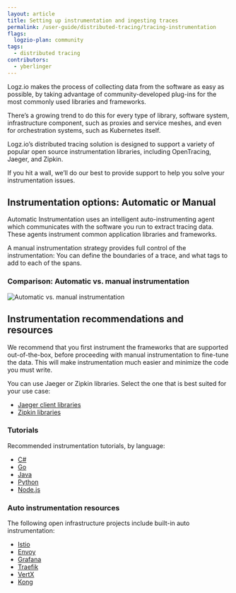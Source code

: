 ```yaml
---
layout: article
title: Setting up instrumentation and ingesting traces
permalink: /user-guide/distributed-tracing/tracing-instrumentation
flags:
  logzio-plan: community
tags:
  - distributed tracing
contributors:
  - yberlinger
---
```

Logz.io makes the process of collecting data from the software as easy as possible, by taking advantage of community-developed plug-ins for the most commonly used libraries and frameworks. 

There’s a growing trend to do this for every type of library, software system, infrastructure component, such as proxies and service meshes, and even for orchestration systems, such as Kubernetes itself.

Logz.io’s distributed tracing solution is designed to support a variety of popular open source instrumentation libraries, including OpenTracing, Jaeger, and Zipkin.

If you hit a wall, we’ll do our best to provide support to help you solve your instrumentation issues. 

## Instrumentation options: Automatic or Manual
Automatic Instrumentation uses an intelligent auto-instrumenting agent which communicates with the software you run to extract tracing data. These agents instrument common application libraries and frameworks. 

A manual instrumentation strategy provides full control of the instrumentation: You can define the boundaries of a trace, and what tags to add to each of the spans.

### Comparison: Automatic vs. manual instrumentation

![Automatic vs. manual instrumentation](https://dytvr9ot2sszz.cloudfront.net/logz-docs/distributed-tracing/compare_instrumentation.png)

## Instrumentation recommendations and resources
We recommend that you first instrument the frameworks that are supported out-of-the-box, before proceeding with manual instrumentation to fine-tune the data. This will make instrumentation much easier and minimize the code you must write.

You can use Jaeger or Zipkin libraries. Select the one that is best suited for your use case:  

* <a href="https://www.jaegertracing.io/docs/latest/client-libraries/#supported-librarieshttps://www.jaegertracing.io/docs/1.17/client-libraries/#supported-libraries" target="_blank">Jaeger client libraries</a> 
* <a href="https://zipkin.io/pages/tracers_instrumentation" target="_blank">Zipkin libraries</a> 

### Tutorials 
Recommended instrumentation tutorials, by language:

* <a href ="https://github.com/yurishkuro/opentracing-tutorial/tree/master/csharp" target="_blank">C#</a> 
* <a href ="https://github.com/yurishkuro/opentracing-tutorial/tree/master/go" target="_blank">Go</a> 
* <a href ="https://github.com/yurishkuro/opentracing-tutorial/tree/master/java" target="_blank">Java</a> 
* <a href ="https://github.com/yurishkuro/opentracing-tutorial/tree/master/python" target="_blank">Python</a> 
* <a href ="https://github.com/yurishkuro/opentracing-tutorial/tree/master/nodejs" target="_blank">Node.js</a> 


### Auto instrumentation resources
The following open infrastructure projects include built-in auto instrumentation:

* <a href ="https://istio.io/latest/docs/tasks/observability/distributed-tracing/jaeger/" target="_blank">Istio</a> 
* <a href ="https://www.envoyproxy.io/docs/envoy/latest/start/sandboxes/jaeger_tracing" target="_blank">Envoy</a> 
* <a href ="https://grafana.com/docs/grafana/latest/administration/configuration/" target="_blank">Grafana</a> 
* <a href ="https://docs.traefik.io/observability/tracing/jaeger/" target="_blank">Traefik</a> 
* <a href ="https://vertx-ci.github.io/vertx-4-preview/docs/vertx-opentracing/java/" target="_blank">VertX</a> 
* <a href ="https://docs.konghq.com/hub/kong-inc/zipkin/" target="_blank">Kong</a> 